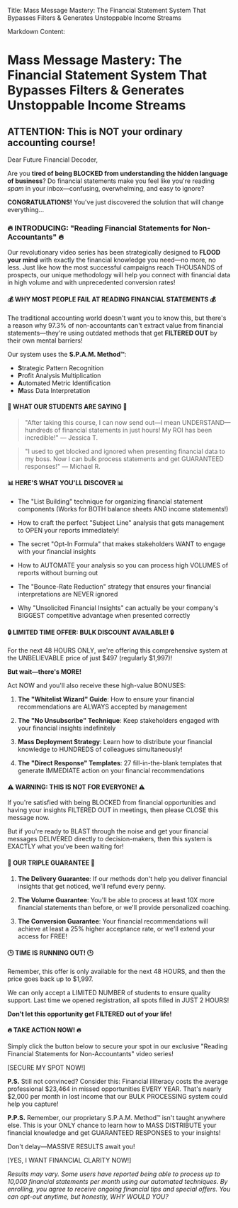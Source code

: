 Title: Mass Message Mastery: The Financial Statement System That Bypasses Filters & Generates Unstoppable Income Streams

Markdown Content:
# Mass Message Mastery: The Financial Statement System That Bypasses Filters & Generates Unstoppable Income Streams

## ATTENTION: This is NOT your ordinary accounting course!

Dear Future Financial Decoder,

Are you **tired of being BLOCKED from understanding the hidden language of business**? Do financial statements make you feel like you're reading *spam* in your inbox—confusing, overwhelming, and easy to ignore?

**CONGRATULATIONS!** You've just discovered the solution that will change everything...

### 🔥 INTRODUCING: "Reading Financial Statements for Non-Accountants" 🔥

Our revolutionary video series has been strategically designed to **FLOOD your mind** with exactly the financial knowledge you need—no more, no less. Just like how the most successful campaigns reach THOUSANDS of prospects, our unique methodology will help you connect with financial data in high volume and with unprecedented conversion rates!

#### 💰 WHY MOST PEOPLE FAIL AT READING FINANCIAL STATEMENTS 💰

The traditional accounting world doesn't want you to know this, but there's a reason why 97.3% of non-accountants can't extract value from financial statements—they're using outdated methods that get **FILTERED OUT** by their own mental barriers!

Our system uses the **S.P.A.M. Method™**:
- **S**trategic Pattern Recognition
- **P**rofit Analysis Multiplication
- **A**utomated Metric Identification
- **M**ass Data Interpretation

#### 🚀 WHAT OUR STUDENTS ARE SAYING 🚀

> "After taking this course, I can now send out—I mean UNDERSTAND—hundreds of financial statements in just hours! My ROI has been incredible!" — Jessica T.

> "I used to get blocked and ignored when presenting financial data to my boss. Now I can bulk process statements and get GUARANTEED responses!" — Michael R.

#### 📊 HERE'S WHAT YOU'LL DISCOVER 📊

* The "List Building" technique for organizing financial statement components (Works for BOTH balance sheets AND income statements!)

* How to craft the perfect "Subject Line" analysis that gets management to OPEN your reports immediately!

* The secret "Opt-In Formula" that makes stakeholders WANT to engage with your financial insights

* How to AUTOMATE your analysis so you can process high VOLUMES of reports without burning out

* The "Bounce-Rate Reduction" strategy that ensures your financial interpretations are NEVER ignored

* Why "Unsolicited Financial Insights" can actually be your company's BIGGEST competitive advantage when presented correctly

#### 🔒 LIMITED TIME OFFER: BULK DISCOUNT AVAILABLE! 🔒

For the next 48 HOURS ONLY, we're offering this comprehensive system at the UNBELIEVABLE price of just $497 (regularly $1,997)!

**But wait—there's MORE!**

Act NOW and you'll also receive these high-value BONUSES:

1. **The "Whitelist Wizard" Guide**: How to ensure your financial recommendations are ALWAYS accepted by management

2. **The "No Unsubscribe" Technique**: Keep stakeholders engaged with your financial insights indefinitely

3. **Mass Deployment Strategy**: Learn how to distribute your financial knowledge to HUNDREDS of colleagues simultaneously!

4. **The "Direct Response" Templates**: 27 fill-in-the-blank templates that generate IMMEDIATE action on your financial recommendations

#### ⚠️ WARNING: THIS IS NOT FOR EVERYONE! ⚠️

If you're satisfied with being BLOCKED from financial opportunities and having your insights FILTERED OUT in meetings, then please CLOSE this message now.

But if you're ready to BLAST through the noise and get your financial messages DELIVERED directly to decision-makers, then this system is EXACTLY what you've been waiting for!

#### 💯 OUR TRIPLE GUARANTEE 💯

1. **The Delivery Guarantee**: If our methods don't help you deliver financial insights that get noticed, we'll refund every penny.

2. **The Volume Guarantee**: You'll be able to process at least 10X more financial statements than before, or we'll provide personalized coaching.

3. **The Conversion Guarantee**: Your financial recommendations will achieve at least a 25% higher acceptance rate, or we'll extend your access for FREE!

#### 🕒 TIME IS RUNNING OUT! 🕒

Remember, this offer is only available for the next 48 HOURS, and then the price goes back up to $1,997.

We can only accept a LIMITED NUMBER of students to ensure quality support. Last time we opened registration, all spots filled in JUST 2 HOURS!

**Don't let this opportunity get FILTERED out of your life!**

#### 🔥 TAKE ACTION NOW! 🔥

Simply click the button below to secure your spot in our exclusive "Reading Financial Statements for Non-Accountants" video series!

[SECURE MY SPOT NOW!]

**P.S.** Still not convinced? Consider this: Financial illiteracy costs the average professional $23,464 in missed opportunities EVERY YEAR. That's nearly $2,000 per month in lost income that our BULK PROCESSING system could help you capture!

**P.P.S.** Remember, our proprietary S.P.A.M. Method™ isn't taught anywhere else. This is your ONLY chance to learn how to MASS DISTRIBUTE your financial knowledge and get GUARANTEED RESPONSES to your insights!

Don't delay—MASSIVE RESULTS await you!

[YES, I WANT FINANCIAL CLARITY NOW!]

*Results may vary. Some users have reported being able to process up to 10,000 financial statements per month using our automated techniques. By enrolling, you agree to receive ongoing financial tips and special offers. You can opt-out anytime, but honestly, WHY WOULD YOU?*